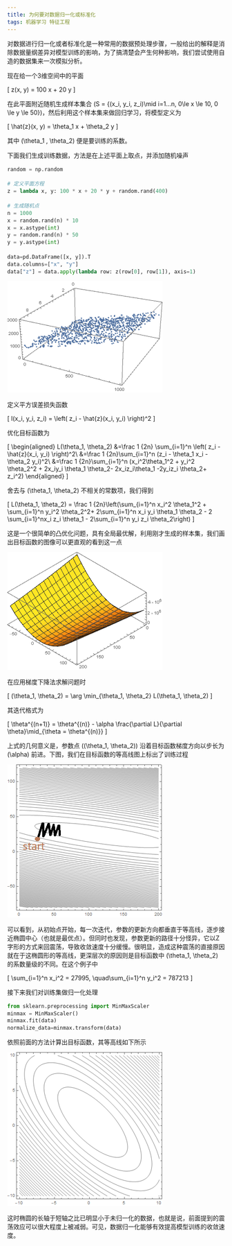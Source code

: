 ```yaml
---
title: 为何要对数据归一化或标准化
tags: 机器学习 特征工程
---
```


对数据进行归一化或者标准化是一种常用的数据预处理步骤，一般给出的解释是消除数据量纲差异对模型训练的影响，为了搞清楚会产生何种影响，我们尝试使用自造的数据集来一次模拟分析。

现在给一个3维空间中的平面

\[
  z(x, y) = 100 x + 20 y
  \]

在此平面附近随机生成样本集合 \(S = \{(x_i, y_i, z_i)\mid i=1...n, 0\le x \le 10, 0 \le y \le 50\}\)，然后利用这个样本集来做回归学习，将模型定义为 

\[
  \hat{z}(x, y) = \theta_1 x + \theta_2 y
  \]

其中 \(\theta_1 , \theta_2\) 便是要训练的系数。

下面我们生成训练数据，方法是在上述平面上取点，并添加随机噪声

```python
random = np.random

# 定义平面方程
z = lambda x, y: 100 * x + 20 * y + random.rand(400)

# 生成随机点
n = 1000
x = random.rand(n) * 10
x = x.astype(int)
y = random.rand(n) * 50
y = y.astype(int)

data=pd.DataFrame([x, y]).T
data.columns=["x", "y"]
data["z"] = data.apply(lambda row: z(row[0], row[1]), axis=1)
```

![](samples.png)

定义平方误差损失函数

\[
  l(x_i, y_i, z_i) = \left( z_i - \hat{z}(x_i, y_i) \right)^2
  \]

优化目标函数为

\[
  \begin{aligned}
  L(\theta_1, \theta_2) &=\frac 1 {2n} \sum_{i=1}^n \left( z_i - \hat{z}(x_i, y_i) \right)^2\\
  &=\frac 1 {2n}\sum_{i=1}^n (z_i - \theta_1 x_i - \theta_2 y_i)^2\\
  &=\frac 1 {2n}\sum_{i=1}^n (x_i^2\theta_1^2 + y_i^2 \theta_2^2 + 2x_iy_i \theta_1 \theta_2- 2x_iz_i\theta_1 -2y_iz_i \theta_2+ z_i^2)
  \end{aligned}
  \]

舍去与 \(\theta_1, \theta_2\) 不相关的常数项，我们得到

\[
  L(\theta_1, \theta_2) = \frac 1 {2n}\left(\sum_{i=1}^n x_i^2 \theta_1^2 + \sum_{i=1}^n y_i^2 \theta_2^2+ 2\sum_{i=1}^n x_i y_i \theta_1 \theta_2 - 2 \sum_{i=1}^nx_i z_i \theta_1 - 2\sum_{i=1}^n y_i z_i \theta_2\right)
  \]

这是一个很简单的凸优化问题，具有全局最优解，利用刚才生成的样本集，我们画出目标函数的图像可以更直观的看到这一点

![](obj_plot.png)

在应用梯度下降法求解问题时

\[
  (\theta_1, \theta_2) = \arg \min_{\theta_1, \theta_2} L(\theta_1, \theta_2)
  \]

其迭代格式为 

\[
  \theta^{(n+1)} = \theta^{(n)} - \alpha \frac{\partial L}{\partial \theta}\mid_{\theta = \theta^{(n)}}
  \]

上式的几何意义是，参数点 \((\theta_1, \theta_2)\) 沿着目标函数梯度方向以步长为 \(\alpha\) 前进。下图，我们在目标函数的等高线图上标出了训练过程

![](contours.png)

可以看到，从初始点开始，每一次迭代，参数的更新方向都垂直于等高线，逐步接近椭圆中心（也就是最优点）。但同时也发现，参数更新的路径十分怪异，它以Z字形的方式来回震荡，导致收敛速度十分缓慢。很明显，造成这种震荡的直接原因就在于这椭圆形的等高线，更深层次的原因则是目标函数中 \(\theta_1, \theta_2\) 的系数量级的不同。在这个例子中

\[
  \sum_{i=1}^n x_i^2 = 27995, \quad\sum_{i=1}^n y_i^2 = 787213
  \]

接下来我们对训练集做归一化处理

```python
from sklearn.preprocessing import MinMaxScaler
minmax = MinMaxScaler()
minmax.fit(data)
normalize_data=minmax.transform(data)
```

依照前面的方法计算出目标函数，其等高线如下所示

![](contour_normalize.png)

这时椭圆的长轴于短轴之比已明显小于未归一化的数据，也就是说，前面提到的震荡效应可以很大程度上被减弱。可见，数据归一化能够有效提高模型训练的收敛速度。










